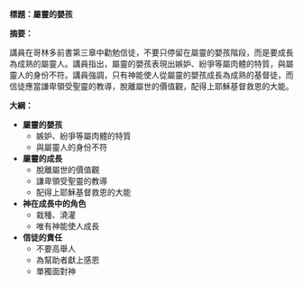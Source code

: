 **標題：屬靈的嬰孩**

**摘要：**

講員在哥林多前書第三章中勸勉信徒，不要只停留在屬靈的嬰孩階段，而是要成長為成熟的屬靈人。講員指出，屬靈的嬰孩表現出嫉妒、紛爭等屬肉體的特質，與屬靈人的身份不符。講員強調，只有神能使人從屬靈的嬰孩成長為成熟的基督徒，而信徒應當謙卑領受聖靈的教導，脫離屬世的價值觀，配得上耶穌基督救恩的大能。

**大綱：**

* **屬靈的嬰孩**
    * 嫉妒、紛爭等屬肉體的特質
    * 與屬靈人的身份不符
* **屬靈的成長**
    * 脫離屬世的價值觀
    * 謙卑領受聖靈的教導
    * 配得上耶穌基督救恩的大能
* **神在成長中的角色**
    * 栽種、澆灌
    * 唯有神能使人成長
* **信徒的責任**
    * 不要高舉人
    * 為幫助者獻上感恩
    * 單獨面對神